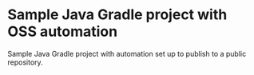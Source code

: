 # Sample Java Gradle project with OSS automation

Sample Java Gradle project with automation set up to publish to a public repository.